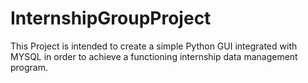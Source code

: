 # InternshipGroupProject
This Project is intended to create a simple Python GUI integrated with MYSQL in order to achieve a functioning internship data management program.

